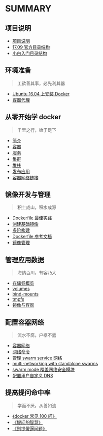 # SUMMARY

## 项目说明

+ [项目说明](/README.md)
+ [17.09 官方目录结构](/SUMMARY.md)
+ [小白入门目录结构](/SUMMARY_Newbee.md)

## 环境准备

> 工欲善其事，必先利其器

+ [Ubuntu 16.04 上安装 Docker](./000.get_docker/000.install-docker-ce.md)
+ [容器代理](./999.examples/002.registry_proxy/registry_proxy.md)

## 从零开始学 docker

> 千里之行，始于足下

+ [简介](/get_started/001.Orientation.md)
+ [容器](/get_started/002.container.md)
+ [服务](/get_started/003.service.md)
+ [集群](/get_started/004.swarm.md)
+ [堆栈](/get_started/005.stack.md)
+ [发布应用](/get_started/006.deploy-your-app.md)
+ [容器网络链接](/engine/tutorials/networkingcontainers/index.md)

## 镜像开发与管理

> 积土成山，积水成源

+ [Dockerfile 最佳实践](/engine/userguide/eng-image/dockerfile_best-practices.md)
+ [创建基础镜像](/engine/userguide/eng-image/baseimages.md)
+ [多阶构建](/engine/userguide/eng-image/multistage-build.md)
+ [Dockerfile 参考文档](https://docs.docker.com/engine/reference/builder/)
+ [镜像管理](https://docs.docker.com/engine/userguide/eng-image/image_management/)

## 管理应用数据

> 海纳百川，有容乃大

+ [存储卷概览](/engine/admin/volumes/index.md)
+ [volumes](/engine/admin/volumes/volumes.md)
+ [bind-mounts](/engine/admin/volumes/bind-mounts.md)
+ [tmpfs](/engine/admin/volumes/tmpfs.md)
+ [镜像与容器](/engine/userguide/storagedriver/imagesandcontainers.md)

## 配置容器网络

> 流水不腐，户枢不蠹

+ [容器网络](/engine/userguide/networking/container-networking.md)
+ [网络命令](/engine/userguide/networking/work-with-networks.md)
+ [管理 swarm service 网络](/engine/swarm/networking/index.md)
+ [multi-networking with standalone swarms](/engine/userguide/networking/overlay-standalone-swarm.md)
+ [swarm mode 覆盖网络安全模块 ](/engine/userguide/networking/overlay-security-model.md)
+ [配置用户自定义 DNS](/engine/userguide/networking/configure-dns.md)

## 提高提问命中率

> 学而不厌，从善如流

+ [《docker 常见 100 问》](https://blog.lab99.org/post/docker-2016-07-14-faq.html)
+ [《提问的智慧》](https://github.com/ryanhanwu/How-To-Ask-Questions-The-Smart-Way/blob/master/README-zh_CN.md)
+ [《别提傻逼问题》](https://github.com/octowhale/Stop-Ask-Questions-The-Stupid-Ways)
